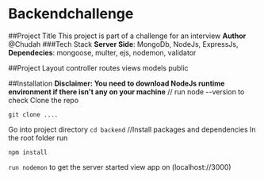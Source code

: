 # Backendchallenge
##Project Title
This project is part of a challenge for an interview
**Author**
@Chudah
###Tech Stack
**Server Side**: MongoDb, NodeJs, ExpressJs,
**Dependecies**: mongoose, multer, ejs, nodemon, validator


##Project Layout
controller
routes
views
models
public

##Installation
**Disclaimer: You need to download NodeJs runtime environment if there isn't any on your machine**
// run node --version to check
Clone the repo
```
git clone ....
```
Go into project directory
`cd backend`
//Install packages and dependencies
In the root folder run
```
npm install
```
`run nodemon` to get the server started
view app on (localhost://3000)
